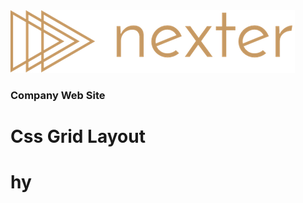 <img src="media/images/logo.png" >
<br/>
<h3>Company Web Site </h3>
<h1>Css Grid Layout<h1> 
                                              hy

